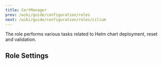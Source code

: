 ```yaml
---
title: CertManager
prev: /wiki/guide/configuration/roles
next: /wiki/guide/configuration/roles/cilium
---
```


The role performs various tasks related to Helm chart deployment, reset and validation.

<!--more-->

## Role Settings
